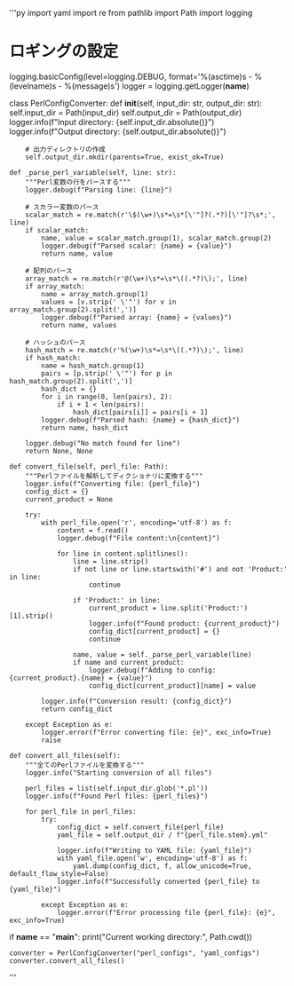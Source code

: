 '''py
import yaml
import re
from pathlib import Path
import logging

# ロギングの設定
logging.basicConfig(level=logging.DEBUG, 
                   format='%(asctime)s - %(levelname)s - %(message)s')
logger = logging.getLogger(__name__)

class PerlConfigConverter:
    def __init__(self, input_dir: str, output_dir: str):
        self.input_dir = Path(input_dir)
        self.output_dir = Path(output_dir)
        logger.info(f"Input directory: {self.input_dir.absolute()}")
        logger.info(f"Output directory: {self.output_dir.absolute()}")
        
        # 出力ディレクトリの作成
        self.output_dir.mkdir(parents=True, exist_ok=True)

    def _parse_perl_variable(self, line: str):
        """Perl変数の行をパースする"""
        logger.debug(f"Parsing line: {line}")
        
        # スカラー変数のパース
        scalar_match = re.match(r'\$(\w+)\s*=\s*[\'"]?(.*?)[\'"]?\s*;', line)
        if scalar_match:
            name, value = scalar_match.group(1), scalar_match.group(2)
            logger.debug(f"Parsed scalar: {name} = {value}")
            return name, value

        # 配列のパース
        array_match = re.match(r'@(\w+)\s*=\s*\((.*?)\);', line)
        if array_match:
            name = array_match.group(1)
            values = [v.strip(' \'"') for v in array_match.group(2).split(',')]
            logger.debug(f"Parsed array: {name} = {values}")
            return name, values

        # ハッシュのパース
        hash_match = re.match(r'%(\w+)\s*=\s*\((.*?)\);', line)
        if hash_match:
            name = hash_match.group(1)
            pairs = [p.strip(' \'"') for p in hash_match.group(2).split(',')]
            hash_dict = {}
            for i in range(0, len(pairs), 2):
                if i + 1 < len(pairs):
                    hash_dict[pairs[i]] = pairs[i + 1]
            logger.debug(f"Parsed hash: {name} = {hash_dict}")
            return name, hash_dict

        logger.debug("No match found for line")
        return None, None

    def convert_file(self, perl_file: Path):
        """Perlファイルを解析してディクショナリに変換する"""
        logger.info(f"Converting file: {perl_file}")
        config_dict = {}
        current_product = None

        try:
            with perl_file.open('r', encoding='utf-8') as f:
                content = f.read()
                logger.debug(f"File content:\n{content}")
                
                for line in content.splitlines():
                    line = line.strip()
                    if not line or line.startswith('#') and not 'Product:' in line:
                        continue

                    if 'Product:' in line:
                        current_product = line.split('Product:')[1].strip()
                        logger.info(f"Found product: {current_product}")
                        config_dict[current_product] = {}
                        continue

                    name, value = self._parse_perl_variable(line)
                    if name and current_product:
                        logger.debug(f"Adding to config: {current_product}.{name} = {value}")
                        config_dict[current_product][name] = value

            logger.info(f"Conversion result: {config_dict}")
            return config_dict

        except Exception as e:
            logger.error(f"Error converting file: {e}", exc_info=True)
            raise

    def convert_all_files(self):
        """全てのPerlファイルを変換する"""
        logger.info("Starting conversion of all files")
        
        perl_files = list(self.input_dir.glob('*.pl'))
        logger.info(f"Found Perl files: {perl_files}")
        
        for perl_file in perl_files:
            try:
                config_dict = self.convert_file(perl_file)
                yaml_file = self.output_dir / f"{perl_file.stem}.yml"
                
                logger.info(f"Writing to YAML file: {yaml_file}")
                with yaml_file.open('w', encoding='utf-8') as f:
                    yaml.dump(config_dict, f, allow_unicode=True, default_flow_style=False)
                logger.info(f"Successfully converted {perl_file} to {yaml_file}")
                
            except Exception as e:
                logger.error(f"Error processing file {perl_file}: {e}", exc_info=True)

if __name__ == "__main__":
    print("Current working directory:", Path.cwd())
    
    converter = PerlConfigConverter("perl_configs", "yaml_configs")
    converter.convert_all_files()
'''

